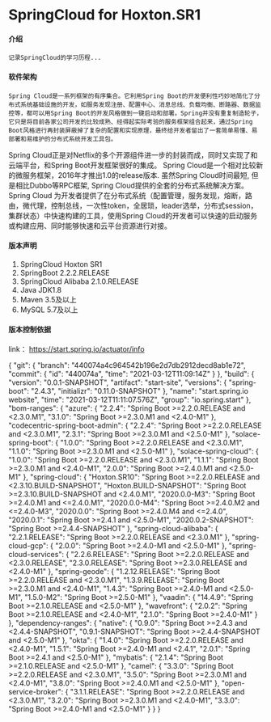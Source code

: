 # SpringCloud for Hoxton.SR1

#### 介绍
    记录SpringCloud的学习历程...


#### 软件架构
    Spring Cloud是一系列框架的有序集合。它利用Spring Boot的开发便利性巧妙地简化了分布式系统基础设施的开发，如服务发现注册、配置中心、消息总线、负载均衡、断路器、数据监控等，都可以用Spring Boot的开发风格做到一键启动和部署。Spring并没有重复制造轮子，它只是将目前各家公司开发的比较成熟、经得起实际考验的服务框架组合起来，通过Spring Boot风格进行再封装屏蔽掉了复杂的配置和实现原理，最终给开发者留出了一套简单易懂、易部署和易维护的分布式系统开发工具包。
Spring Cloud正是对Netflix的多个开源组件进一步的封装而成，同时又实现了和云端平台，和Spring Boot开发框架很好的集成。
Spring Cloud是一个相对比较新的微服务框架，2016年才推出1.0的release版本. 虽然Spring Cloud时间最短, 但是相比Dubbo等RPC框架, Spring Cloud提供的全套的分布式系统解决方案。
Spring Cloud 为开发者提供了在分布式系统（配置管理，服务发现，熔断，路由，微代理，控制总线，一次性token，全居琐，leader选举，分布式session，集群状态）中快速构建的工具，使用Spring Cloud的开发者可以快速的启动服务或构建应用、同时能够快速和云平台资源进行对接。


#### 版本声明

1.  SpringCloud            Hoxton SR1
2.  SpringBoot             2.2.2.RELEASE
3.  SpringCloud Alibaba    2.1.0.RELEASE
4.  Java                   JDK1.8
5.  Maven                  3.5及以上
6.  MySQL                  5.7及以上 

#### 版本控制依据

link： https://start.spring.io/actuator/info

{
  "git": {
    "branch": "440074a4c964542b196e2d7db2912decd8ab1e72",
    "commit": {
      "id": "440074a",
      "time": "2021-03-12T11:09:14Z"
    }
  },
  "build": {
    "version": "0.0.1-SNAPSHOT",
    "artifact": "start-site",
    "versions": {
      "spring-boot": "2.4.3",
      "initializr": "0.11.0-SNAPSHOT"
    },
    "name": "start.spring.io website",
    "time": "2021-03-12T11:11:07.576Z",
    "group": "io.spring.start"
  },
  "bom-ranges": {
    "azure": {
      "2.2.4": "Spring Boot >=2.2.0.RELEASE and <2.3.0.M1",
      "3.1.0": "Spring Boot >=2.3.0.M1 and <2.4.0-M1"
    },
    "codecentric-spring-boot-admin": {
      "2.2.4": "Spring Boot >=2.2.0.RELEASE and <2.3.0.M1",
      "2.3.1": "Spring Boot >=2.3.0.M1 and <2.5.0-M1"
    },
    "solace-spring-boot": {
      "1.0.0": "Spring Boot >=2.2.0.RELEASE and <2.3.0.M1",
      "1.1.0": "Spring Boot >=2.3.0.M1 and <2.5.0-M1"
    },
    "solace-spring-cloud": {
      "1.0.0": "Spring Boot >=2.2.0.RELEASE and <2.3.0.M1",
      "1.1.1": "Spring Boot >=2.3.0.M1 and <2.4.0-M1",
      "2.0.0": "Spring Boot >=2.4.0.M1 and <2.5.0-M1"
    },
    "spring-cloud": {
      "Hoxton.SR10": "Spring Boot >=2.2.0.RELEASE and <2.3.10.BUILD-SNAPSHOT",
      "Hoxton.BUILD-SNAPSHOT": "Spring Boot >=2.3.10.BUILD-SNAPSHOT and <2.4.0.M1",
      "2020.0.0-M3": "Spring Boot >=2.4.0.M1 and <=2.4.0.M1",
      "2020.0.0-M4": "Spring Boot >=2.4.0.M2 and <=2.4.0-M3",
      "2020.0.0": "Spring Boot >=2.4.0.M4 and <=2.4.0",
      "2020.0.1": "Spring Boot >=2.4.1 and <2.5.0-M1",
      "2020.0.2-SNAPSHOT": "Spring Boot >=2.4.4-SNAPSHOT"
    },
    "spring-cloud-alibaba": {
      "2.2.1.RELEASE": "Spring Boot >=2.2.0.RELEASE and <2.3.0.M1"
    },
    "spring-cloud-gcp": {
      "2.0.0": "Spring Boot >=2.4.0-M1 and <2.5.0-M1"
    },
    "spring-cloud-services": {
      "2.2.6.RELEASE": "Spring Boot >=2.2.0.RELEASE and <2.3.0.RELEASE",
      "2.3.0.RELEASE": "Spring Boot >=2.3.0.RELEASE and <2.4.0-M1"
    },
    "spring-geode": {
      "1.2.12.RELEASE": "Spring Boot >=2.2.0.RELEASE and <2.3.0.M1",
      "1.3.9.RELEASE": "Spring Boot >=2.3.0.M1 and <2.4.0-M1",
      "1.4.3": "Spring Boot >=2.4.0-M1 and <2.5.0-M1",
      "1.5.0-M2": "Spring Boot >=2.5.0-M1"
    },
    "vaadin": {
      "14.4.9": "Spring Boot >=2.1.0.RELEASE and <2.5.0-M1"
    },
    "wavefront": {
      "2.0.2": "Spring Boot >=2.1.0.RELEASE and <2.4.0-M1",
      "2.1.0": "Spring Boot >=2.4.0-M1"
    }
  },
  "dependency-ranges": {
    "native": {
      "0.9.0": "Spring Boot >=2.4.3 and <2.4.4-SNAPSHOT",
      "0.9.1-SNAPSHOT": "Spring Boot >=2.4.4-SNAPSHOT and <2.5.0-M1"
    },
    "okta": {
      "1.4.0": "Spring Boot >=2.2.0.RELEASE and <2.4.0-M1",
      "1.5.1": "Spring Boot >=2.4.0-M1 and <2.4.1",
      "2.0.1": "Spring Boot >=2.4.1 and <2.5.0-M1"
    },
    "mybatis": {
      "2.1.4": "Spring Boot >=2.1.0.RELEASE and <2.5.0-M1"
    },
    "camel": {
      "3.3.0": "Spring Boot >=2.2.0.RELEASE and <2.3.0.M1",
      "3.5.0": "Spring Boot >=2.3.0.M1 and <2.4.0-M1",
      "3.8.0": "Spring Boot >=2.4.0.M1 and <2.5.0-M1"
    },
    "open-service-broker": {
      "3.1.1.RELEASE": "Spring Boot >=2.2.0.RELEASE and <2.3.0.M1",
      "3.2.0": "Spring Boot >=2.3.0.M1 and <2.4.0-M1",
      "3.3.0": "Spring Boot >=2.4.0-M1 and <2.5.0-M1"
    }
  }
}